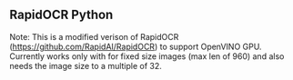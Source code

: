 ## RapidOCR Python

Note: This is a modified verison of RapidOCR (https://github.com/RapidAI/RapidOCR) to support OpenVINO GPU. Currently works only with for fixed size images (max len of 960) and also needs the image size to a multiple of 32.
